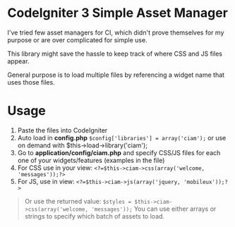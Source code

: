 CodeIgniter 3 Simple Asset Manager
==============================

I've tried few asset managers for CI, which didn't prove themselves for my purpose or are over complicated for simple use. 

This library might save the hassle to keep track of where CSS and JS files appear.

General purpose is to load multiple files by referencing a widget name that uses those files.

Usage
=====

 1. Paste the files into CodeIgniter
 2. Auto load in **config.php** `$config['libraries'] = array('ciam');` or use on demand with $this->load->library('ciam');
 3. Go to **application/config/ciam.php** and specify CSS/JS files for each one of your widgets/features (examples in the file)
 4. For CSS use in your view: `<?=$this->ciam->css(array('welcome, 'messages'));?>`
 5. For JS, use in view:  `<?=$this->ciam->js(array('jquery, 'mobileux'));?>`

>Or use the returned value:
>`$styles = $this->ciam->css(array('welcome, 'messages'));`
>You can use either arrays or strings to specify which batch of assets to load.




